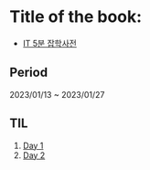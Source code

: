 # Title of the book: 

- <a href="http://www.yes24.com/Product/Goods/113752474" target="_blank" rel="noopener noreferrer">IT 5분 잡학사전</a>

## Period

2023/01/13 ~ 2023/01/27 

## TIL

1. <a href="./Day1" target="_blank" rel="noopener noreferrer">Day 1</a>
1. <a href="./Day2" target="_blank" rel="noopener noreferrer">Day 2</a>
